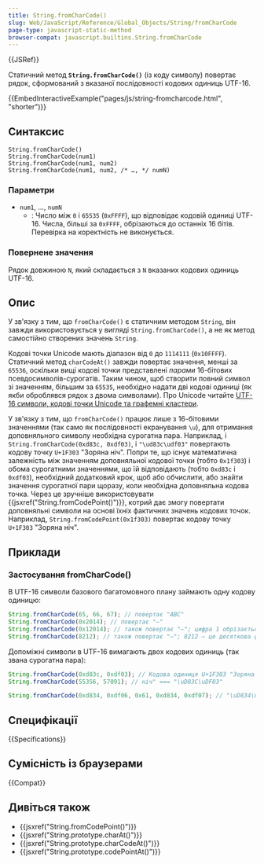 ```yaml
---
title: String.fromCharCode()
slug: Web/JavaScript/Reference/Global_Objects/String/fromCharCode
page-type: javascript-static-method
browser-compat: javascript.builtins.String.fromCharCode
---
```


{{JSRef}}

Статичний метод **`String.fromCharCode()`** (із коду символу) повертає рядок, сформований з вказаної послідовності кодових одиниць UTF-16.

{{EmbedInteractiveExample("pages/js/string-fromcharcode.html", "shorter")}}

## Синтаксис

```js-nolint
String.fromCharCode()
String.fromCharCode(num1)
String.fromCharCode(num1, num2)
String.fromCharCode(num1, num2, /* …, */ numN)
```

### Параметри

- `num1`, …, `numN`
  - : Число між `0` і `65535` (`0xFFFF`), що відповідає кодовій одиниці UTF-16. Числа, більші за `0xFFFF`, обрізаються до останніх 16 бітів. Перевірка на коректність не виконується.

### Повернене значення

Рядок довжиною `N`, який складається з `N` вказаних кодових одиниць UTF-16.

## Опис

У зв'язку з тим, що `fromCharCode()` є статичним методом `String`, він завжди використовується у вигляді `String.fromCharCode()`, а не як метод самостійно створених значень `String`.

Кодові точки Unicode мають діапазон від `0` до `1114111` (`0x10FFFF`). Статичний метод `charCodeAt()` завжди повертає значення, менші за `65536`, оскільки вищі кодові точки представлені _парами_ 16-бітових псевдосимволів-сурогатів. Таким чином, щоб створити повний символ зі значенням, більшим за `65535`, необхідно надати дві кодові одиниці (як якби оброблявся рядок з двома символами). Про Unicode читайте [UTF-16 символи, кодові точки Unicode та графемні кластери](/uk/docs/Web/JavaScript/Reference/Global_Objects/String#symvoly-utf-16-kodovi-tochky-unicode-ta-hrafemni-klastery).

У зв'язку з тим, що `fromCharCode()` працює лише з 16-бітовими значеннями (так само як послідовності екранування `\u`), для отримання доповняльного символу необхідна сурогатна пара. Наприклад, і `String.fromCharCode(0xd83c, 0xdf03)`, і `"\ud83c\udf03"` повертають кодову точку `U+1F303` "Зоряна ніч". Попри те, що існує математична залежність між значенням доповняльної кодової точки (тобто `0x1f303`) і обома сурогатними значеннями, що їй відповідають (тобто `0xd83c` і `0xdf03`), необхідний додатковий крок, щоб або обчислити, або знайти значення сурогатної пари щоразу, коли необхідна доповняльна кодова точка. Через це зручніше використовувати {{jsxref("String.fromCodePoint()")}}, котрий дає змогу повертати доповняльні символи на основі їхніх фактичних значень кодових точок. Наприклад, `String.fromCodePoint(0x1f303)` повертає кодову точку `U+1F303` "Зоряна ніч".

## Приклади

### Застосування fromCharCode()

В UTF-16 символи базового багатомовного плану займають одну кодову одиницю:

```js
String.fromCharCode(65, 66, 67); // повертає "ABC"
String.fromCharCode(0x2014); // повертає "—"
String.fromCharCode(0x12014); // також повертає "—"; цифра 1 обрізається, тож нею знехтувано
String.fromCharCode(8212); // також повертає "—"; 8212 — це десяткова форма числа 0x2014
```

Допоміжні символи в UTF-16 вимагають двох кодових одиниць (так звана сурогатна пара):

```js
String.fromCharCode(0xd83c, 0xdf03); // Кодова одиниця U+1F303 "Зоряна
String.fromCharCode(55356, 57091); // ніч" === "\uD83C\uDF03"

String.fromCharCode(0xd834, 0xdf06, 0x61, 0xd834, 0xdf07); // "\uD834\uDF06a\uD834\uDF07"
```

## Специфікації

{{Specifications}}

## Сумісність із браузерами

{{Compat}}

## Дивіться також

- {{jsxref("String.fromCodePoint()")}}
- {{jsxref("String.prototype.charAt()")}}
- {{jsxref("String.prototype.charCodeAt()")}}
- {{jsxref("String.prototype.codePointAt()")}}
